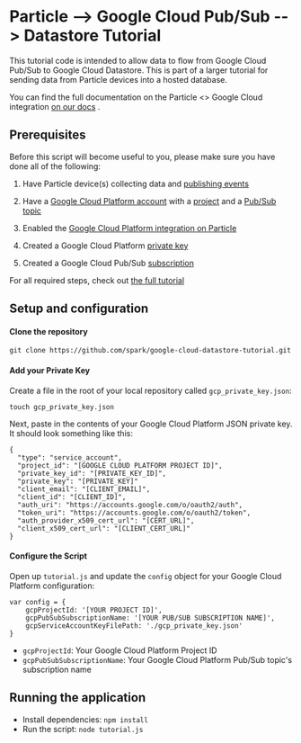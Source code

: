 # Particle --> Google Cloud Pub/Sub --> Datastore Tutorial

This tutorial code is intended to allow data to flow from Google Cloud
Pub/Sub to Google Cloud Datastore. This is part of a larger tutorial for
sending data from Particle devices into a hosted database.

You can find
the full documentation on the Particle <> Google Cloud integration [on
our
docs](https://docs.particle.io/tutorials/topics/google-cloud-platform/)
.

## Prerequisites
Before this script will become useful to you, please make sure you have
done all of the following:

1) Have Particle device(s) collecting data and [publishing
events](https://docs.particle.io/reference/firmware/photon/#particle-publish-)

2) Have a [Google Cloud Platform account](https://cloud.google.com/free-trial/) with a [project](https://docs.particle.io/tutorials/topics/google-cloud-platform/#create-a-google-cloud-platform-project) and a [Pub/Sub topic](https://docs.particle.io/tutorials/topics/google-cloud-platform/#create-a-pub-sub-topic-with-the-correct-permissions)

3) Enabled the [Google Cloud Platform integration on
Particle](https://docs.particle.io/tutorials/topics/google-cloud-platform/#enabling-the-integration)

4) Created a Google Cloud Platform [private key](https://docs.particle.io/tutorials/topics/google-cloud-platform/#creating-a-private-key)

5) Created a Google Cloud Pub/Sub
[subscription](https://docs.particle.io/tutorials/topics/google-cloud-platform/#creating-a-pub-sub-subscription)

For all required steps, check out [the full
tutorial](https://docs.particle.io/tutorials/topics/google-cloud-platform/#storing-data-in-a-datastore-database)

## Setup and configuration

#### Clone the repository

`git clone https://github.com/spark/google-cloud-datastore-tutorial.git`

#### Add your Private Key

Create a file in the root of your local repository called `gcp_private_key.json`:

```
touch gcp_private_key.json
```

Next, paste in the contents of your Google Cloud Platform JSON private key. It
should look something like this:

```
{
  "type": "service_account",
  "project_id": "[GOOGLE CLOUD PLATFORM PROJECT ID]",
  "private_key_id": "[PRIVATE_KEY_ID]",
  "private_key": "[PRIVATE_KEY]"
  "client_email": "[CLIENT_EMAIL]",
  "client_id": "[CLIENT_ID]",
  "auth_uri": "https://accounts.google.com/o/oauth2/auth",
  "token_uri": "https://accounts.google.com/o/oauth2/token",
  "auth_provider_x509_cert_url": "[CERT_URL]",
  "client_x509_cert_url": "[CLIENT_CERT_URL]"
}
```

#### Configure the Script

Open up `tutorial.js` and update the `config` object for your Google
Cloud Platform configuration:

```
var config = {
	gcpProjectId: '[YOUR PROJECT ID]',
	gcpPubSubSubscriptionName: '[YOUR PUB/SUB SUBSCRIPTION NAME]',
	gcpServiceAccountKeyFilePath: './gcp_private_key.json'
}
```
- `gcpProjectId`: Your Google Cloud Platform Project ID
- `gcpPubSubSubscriptionName`: Your Google Cloud Platform Pub/Sub topic's subscription name

## Running the application

- Install dependencies: `npm install`
- Run the script: `node tutorial.js`
